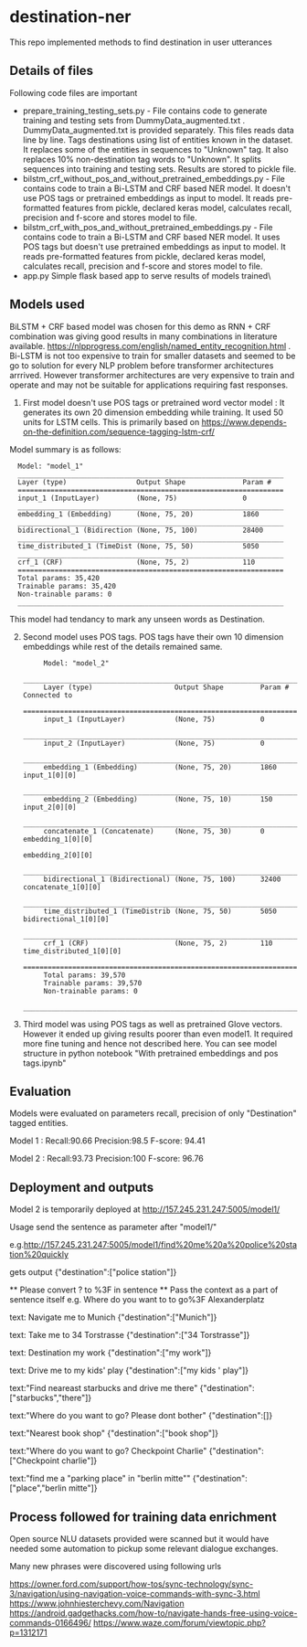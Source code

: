 # destination-ner
This repo implemented methods to find destination in user utterances


## Details of files
Following code files are important

* prepare_training_testing_sets.py - File contains code to generate training and testing sets from DummyData_augmented.txt . DummyData_augmented.txt is provided separately. This files reads data line by line. Tags destinations using list of entities known in the dataset. It replaces some of the entities in sequences to "Unknown" tag. It also replaces 10% non-destination tag words to "Unknown". It splits sequences into training and testing sets. Results are stored to pickle file.
* bilstm_crf_without_pos_and_without_pretrained_embeddings.py -  File contains code to train a Bi-LSTM and CRF based NER model. It doesn't use POS tags or pretrained embeddings as input to model. It reads pre-formatted features from pickle, declared keras model, calculates recall, precision and f-score and stores model to file.
* bilstm_crf_with_pos_and_without_pretrained_embeddings.py -  File contains code to train a Bi-LSTM and CRF based NER model. It uses POS tags but doesn't use pretrained embeddings as input to model. It reads pre-formatted features from pickle, declared keras model, calculates recall, precision and f-score and stores model to file.
* app.py Simple flask based app to serve results of models trained\

## Models used
BiLSTM + CRF based model was chosen for this demo as RNN + CRF combination was giving good results in many combinations in literature available. https://nlpprogress.com/english/named_entity_recognition.html . Bi-LSTM is not too expensive to train for smaller datasets and seemed to be go to solution for every NLP problem before transformer architectures arrrived. However transformer architectures are very expensive to train and operate and may not be suitable for applications requiring fast responses.

1) First model doesn't use POS tags or pretrained word vector model : It generates its own 20 dimension embedding while training. It used 50 units for LSTM cells. This is primarily based on https://www.depends-on-the-definition.com/sequence-tagging-lstm-crf/

Model summary is as follows:

      Model: "model_1"
      _________________________________________________________________
      Layer (type)                 Output Shape              Param #   
      =================================================================
      input_1 (InputLayer)         (None, 75)                0         
      _________________________________________________________________
      embedding_1 (Embedding)      (None, 75, 20)            1860      
      _________________________________________________________________
      bidirectional_1 (Bidirection (None, 75, 100)           28400     
      _________________________________________________________________
      time_distributed_1 (TimeDist (None, 75, 50)            5050      
      _________________________________________________________________
      crf_1 (CRF)                  (None, 75, 2)             110       
      =================================================================
      Total params: 35,420
      Trainable params: 35,420
      Non-trainable params: 0
      _________________________________________________________________

This model had tendancy to mark any unseen words as Destination. 

2) Second model uses POS tags. POS tags have their own 10 dimension embeddings while rest of the details remained same.


            Model: "model_2"
            __________________________________________________________________________________________________
            Layer (type)                    Output Shape         Param #     Connected to                     
            ==================================================================================================
            input_1 (InputLayer)            (None, 75)           0                                            
            __________________________________________________________________________________________________
            input_2 (InputLayer)            (None, 75)           0                                            
            __________________________________________________________________________________________________
            embedding_1 (Embedding)         (None, 75, 20)       1860        input_1[0][0]                    
            __________________________________________________________________________________________________
            embedding_2 (Embedding)         (None, 75, 10)       150         input_2[0][0]                    
            __________________________________________________________________________________________________
            concatenate_1 (Concatenate)     (None, 75, 30)       0           embedding_1[0][0]                
                                                                             embedding_2[0][0]                
            __________________________________________________________________________________________________
            bidirectional_1 (Bidirectional) (None, 75, 100)      32400       concatenate_1[0][0]              
            __________________________________________________________________________________________________
            time_distributed_1 (TimeDistrib (None, 75, 50)       5050        bidirectional_1[0][0]            
            __________________________________________________________________________________________________
            crf_1 (CRF)                     (None, 75, 2)        110         time_distributed_1[0][0]         
            ==================================================================================================
            Total params: 39,570
            Trainable params: 39,570
            Non-trainable params: 0
            __________________________________________________________________________________________________



3) Third model was using POS tags as well as pretrained Glove vectors. However it ended up giving results poorer than even model1. It required more fine tuning and hence not described here. You can see model structure in python notebook "With pretrained embeddings and pos tags.ipynb"

## Evaluation

Models were evaluated on parameters recall, precision of only "Destination" tagged entities.

Model 1 : Recall:90.66 Precision:98.5 F-score: 94.41

Model 2 : Recall:93.73 Precision:100 F-score: 96.76


## Deployment and outputs
Model 2 is temporarily deployed at http://157.245.231.247:5005/model1/

Usage send the sentence as parameter after "model1/"

e.g.http://157.245.231.247:5005/model1/find%20me%20a%20police%20station%20quickly

gets output {"destination":["police station"]}



** Please convert ? to %3F in sentence
** Pass the context as a part of sentence itself e.g. Where do you want to to go%3F Alexanderplatz

text: Navigate me to Munich
{"destination":["Munich"]}

text: Take me to 34 Torstrasse
{"destination":["34 Torstrasse"]}

text: Destination my work
{"destination":["my work"]}

text: Drive me to my kids' play
{"destination":["my kids ' play"]}

text:"Find neareast starbucks and drive me there"
{"destination":["starbucks","there"]}

text:"Where do you want to go? Please dont bother"
{"destination":[]}

text:"Nearest book shop"
{"destination":["book shop"]}

text:"Where do you want to go? Checkpoint Charlie"
{"destination":["Checkpoint charlie"]}

text:"find me a "parking place" in "berlin mitte""
{"destination":["place","berlin mitte"]}











## Process followed for training data enrichment

Open source NLU datasets provided were scanned but it would have needed some automation to pickup some relevant dialogue exchanges.

Many new phrases were discovered using following urls

https://owner.ford.com/support/how-tos/sync-technology/sync-3/navigation/using-navigation-voice-commands-with-sync-3.html
https://www.johnhiesterchevy.com/Navigation
https://android.gadgethacks.com/how-to/navigate-hands-free-using-voice-commands-0166496/
https://www.waze.com/forum/viewtopic.php?p=1312171

